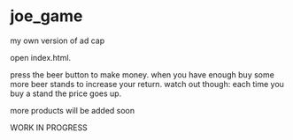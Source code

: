 # joe_game
my own version of ad cap

open index.html.

press the beer button to make money. when you have enough buy some more beer stands to increase your return. watch out though: each time
you buy a stand the price goes up.

more products will be added soon

WORK IN PROGRESS

